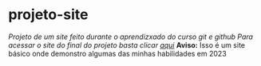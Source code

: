 # projeto-site
 _Projeto de um site feito durante o aprendizxado do curso git e github_
 _Para acessar o site do final do projeto basta clicar [aqui](https://lukesky25.github.io/projeto-site/)_
 **Aviso:** Isso é um site básico onde demonstro algumas das minhas habilidades em 2023 
